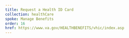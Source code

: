 ```yaml
---
title: Request a Health ID Card
collection: healthCare
spoke: Manage Benefits
order: 16
href: https://www.va.gov/HEALTHBENEFITS/vhic/index.asp
---
```

